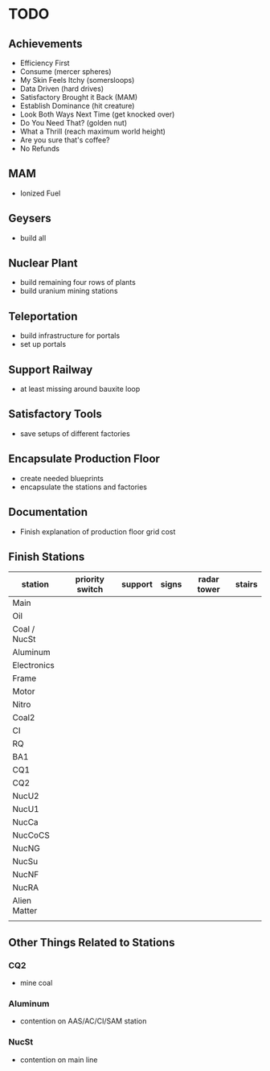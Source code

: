 # TODO

##  Achievements
- Efficiency First
- Consume (mercer spheres)
- My Skin Feels Itchy (somersloops)
- Data Driven (hard drives)
- Satisfactory Brought it Back (MAM)
- Establish Dominance (hit creature)
- Look Both Ways Next Time (get knocked over)
- Do You Need That? (golden nut)
- What a Thrill (reach maximum world height)
- Are you sure that's coffee?
- No Refunds

## MAM
- Ionized Fuel

## Geysers
- build all

## Nuclear Plant
- build remaining four rows of plants
- build uranium mining stations

## Teleportation
- build infrastructure for portals
- set up portals

## Support Railway
- at least missing around bauxite loop

## Satisfactory Tools
- save setups of different factories

## Encapsulate Production Floor
- create needed blueprints
- encapsulate the stations and factories

## Documentation
- Finish explanation of production floor grid cost

## Finish Stations
| station      | priority switch | support | signs | radar tower | stairs |
|--------------|-----------------|---------|-------|-------------|--------|
| Main         |                 |         |       |             |        |
| Oil          |                 |         |       |             |        |
| Coal / NucSt |                 |         |       |             |        |
| Aluminum     |                 |         |       |             |        |
| Electronics  |                 |         |       |             |        |
| Frame        |                 |         |       |             |        |
| Motor        |                 |         |       |             |        |
| Nitro        |                 |         |       |             |        |
| Coal2        |                 |         |       |             |        |
| CI           |                 |         |       |             |        |
| RQ           |                 |         |       |             |        |
| BA1          |                 |         |       |             |        |
| CQ1          |                 |         |       |             |        |
| CQ2          |                 |         |       |             |        |
| NucU2        |                 |         |       |             |        |
| NucU1        |                 |         |       |             |        |
| NucCa        |                 |         |       |             |        |
| NucCoCS      |                 |         |       |             |        |
| NucNG        |                 |         |       |             |        |
| NucSu        |                 |         |       |             |        |
| NucNF        |                 |         |       |             |        |
| NucRA        |                 |         |       |             |        |
| Alien Matter |                 |         |       |             |        |
|              |                 |         |       |             |        |

## Other Things Related to Stations

### CQ2
- mine coal

### Aluminum
- contention on AAS/AC/CI/SAM station

### NucSt
- contention on main line
